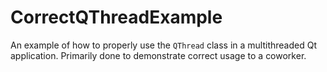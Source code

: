 # CorrectQThreadExample

An example of how to properly use the `QThread` class in a multithreaded Qt application. Primarily done to demonstrate correct usage to a coworker.
